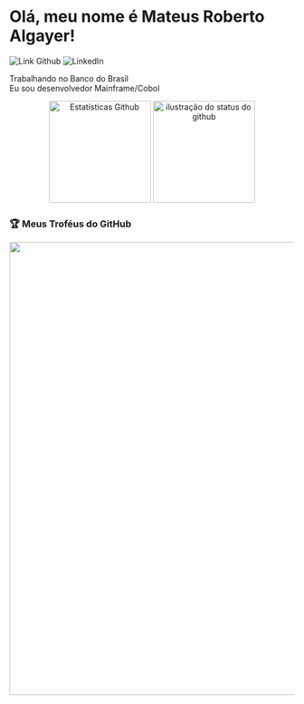 # Olá, meu nome é Mateus Roberto Algayer!

<div>
  <img src="https://img.shields.io/static/v1?label=Overview&message=MateusAlgayer&style=for-the-badge&logo=GitHub" alt="Link Github">
  <img src="https://img.shields.io/static/v1?label=Linkedin&message=Mateus Roberto Algayer&style=for-the-badge&color=blue&logo=Linkedin" link=https://www.linkedin.com/in/mateus-algayer/" alt="LinkedIn"/>
</div>

<p>Trabalhando no Banco do Brasil<br/> Eu sou desenvolvedor Mainframe/Cobol</p>

<div align='center'>
<img height='180cm' src="https://github-readme-stats.vercel.app/api/top-langs/?username=MateusAlgayer&theme=dark&hide_border=false&include_all_commits=true&count_private=true&layout=compact" alt="Estatísticas Github"
/>
<img height='180cm' src="https://github-readme-stats.vercel.app/api?username=MateusAlgayer&show_icons=true&theme=dark&cache_seconds=2300" alt="ilustração do status do github">
</div>

### 🏆 Meus Troféus do GitHub

<p align="center">
  <a
    href="https://github.com/ryo-ma/github-profile-trophy"
    title="repositório de troféus"
  >
    <img
      width="800"
      src="https://github-profile-trophy.vercel.app/?username=MateusAlgayer&column=8&theme=darkhub&no-frame=true&no-bg=true"
    />
  </a>
</p>  
